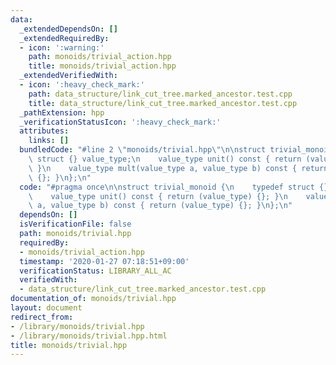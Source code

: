 ```yaml
---
data:
  _extendedDependsOn: []
  _extendedRequiredBy:
  - icon: ':warning:'
    path: monoids/trivial_action.hpp
    title: monoids/trivial_action.hpp
  _extendedVerifiedWith:
  - icon: ':heavy_check_mark:'
    path: data_structure/link_cut_tree.marked_ancestor.test.cpp
    title: data_structure/link_cut_tree.marked_ancestor.test.cpp
  _pathExtension: hpp
  _verificationStatusIcon: ':heavy_check_mark:'
  attributes:
    links: []
  bundledCode: "#line 2 \"monoids/trivial.hpp\"\n\nstruct trivial_monoid {\n    typedef\
    \ struct {} value_type;\n    value_type unit() const { return (value_type) {};\
    \ }\n    value_type mult(value_type a, value_type b) const { return (value_type)\
    \ {}; }\n};\n"
  code: "#pragma once\n\nstruct trivial_monoid {\n    typedef struct {} value_type;\n\
    \    value_type unit() const { return (value_type) {}; }\n    value_type mult(value_type\
    \ a, value_type b) const { return (value_type) {}; }\n};\n"
  dependsOn: []
  isVerificationFile: false
  path: monoids/trivial.hpp
  requiredBy:
  - monoids/trivial_action.hpp
  timestamp: '2020-01-27 07:18:51+09:00'
  verificationStatus: LIBRARY_ALL_AC
  verifiedWith:
  - data_structure/link_cut_tree.marked_ancestor.test.cpp
documentation_of: monoids/trivial.hpp
layout: document
redirect_from:
- /library/monoids/trivial.hpp
- /library/monoids/trivial.hpp.html
title: monoids/trivial.hpp
---
```

